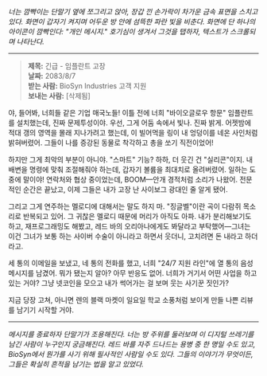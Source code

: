 _너는 깜빡이는 단말기 옆에 쪼그리고 앉아, 장갑 낀 손가락이 차가운 금속 표면을 스치고 있다. 화면이 갑자기 켜지며 어두운 방 안에 섬뜩한 파란 빛을 비춘다. 화면에 단 하나의 아이콘이 깜빡인다: "개인 메시지." 호기심이 생겨서 그것을 탭하자, 텍스트가 스크롤되며 나타난다._

---

> **제목:** 긴급 - 임플란트 고장  
> **날짜:** 2083/8/7  
> **받는 사람:** BioSyn Industries 고객 지원  
> **보내는 사람:** [삭제됨]

야, 들어봐, 너희들 같은 기업 매국노들! 이틀 전에 너희 "바이오글로우 항문" 임플란트를 설치했는데, 진짜 문제투성이야. 우선, 그게 어둠 속에서 빛나. 진짜 밝게. 어젯밤에 적대 갱의 영역을 몰래 지나가려고 했는데, 이 빌어먹을 링이 내 엉덩이를 네온 사인처럼 밝혀버렸어. 그들이 나를 증강된 동물로 착각하고 총을 쏘기 직전이었어!

하지만 그게 최악의 부분이 아니야. "스마트" 기능? 하하, 더 웃긴 건 "실리콘"이지. 내 배변을 명령에 맞춰 조절해줘야 하는데, 갑자기 볼륨을 최대치로 올려버렸어. 일하는 도중에 말이야! 연락처와 협상 중이었는데, BOOM—안개 경적처럼 소리가 나왔어. 전문적인 순간은 끝났고, 이제 그들은 내가 고장 난 사이보그 광대인 줄 알게 됐어.

그리고 그게 연주하는 멜로디에 대해서는 말도 하지 마. "징글벨"이란 곡이 다람쥐 목소리로 반복되고 있어. 그 귀찮은 멜로디 때문에 머리가 아직도 아파. 내가 분리해보기도 하고, 재프로그래밍도 해봤고, 레드 바의 오리아나에게도 봐달라고 부탁했어—그녀는 이건 그녀가 보통 하는 사이버 수술이 아니라고 하면서 웃더니, 고치려면 돈 내라고 하더라고.

세 통의 이메일을 보냈고, 네 통의 전화를 했고, 너희 "24/7 지원 라인"에 열 통의 음성 메시지를 남겼어. 뭐가 됐는지 알아? 아무 반응도 없어. 너희가 거기서 어떤 사업을 하고 있는 거야? 그냥 넷코인을 모으고 내가 썩어가는 걸 보며 웃는 사기꾼 짓인가?

지금 당장 고쳐, 아니면 렌의 블랙 마켓이 일요일 학교 소풍처럼 보이게 만들 나쁜 리뷰를 남기기 시작할 거야.

---

_메시지를 종료하자 단말기가 조용해진다. 너는 방 주위를 둘러보며 이 디지털 쓰레기를 남긴 사람이 누구인지 궁금해진다. 레드 바를 자주 드나드는 용병 중 한 명일 수도 있고, BioSyn에서 뭔가를 사기 위해 필사적인 사람일 수도 있다. 그들의 이야기가 무엇이든, 그들은 확실히 흔적을 남기는 법을 알고 있었다._
